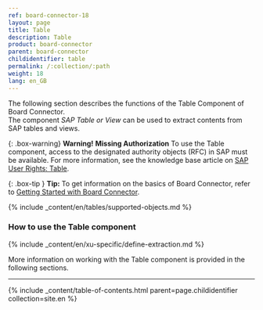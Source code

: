 ```yaml
---
ref: board-connector-18
layout: page
title: Table
description: Table
product: board-connector
parent: board-connector
childidentifier: table
permalink: /:collection/:path
weight: 18
lang: en_GB
---
```


The following section describes the functions of the Table Component of Board Connector.<br>
The component *SAP Table or View* can be used to extract contents from SAP tables and views. <br>

{: .box-warning}
**Warning!** **Missing Authorization**
To use the Table component, access to the designated authority objects (RFC) in SAP must be available.
For more information, see the knowledge base article on [SAP User Rights: Table](https://kb.theobald-software.com/sap/authority-objects-sap-user-rights#table).

{: .box-tip }
**Tip:** To get information on the basics of Board Connector, refer to [Getting Started with Board Connector](./getting-started).

{% include _content/en/tables/supported-objects.md %}

### How to use the Table component
{% include _content/en/xu-specific/define-extraction.md %}

More information on working with the Table component is provided in the following sections.

---

{% include _content/table-of-contents.html parent=page.childidentifier collection=site.en %}
